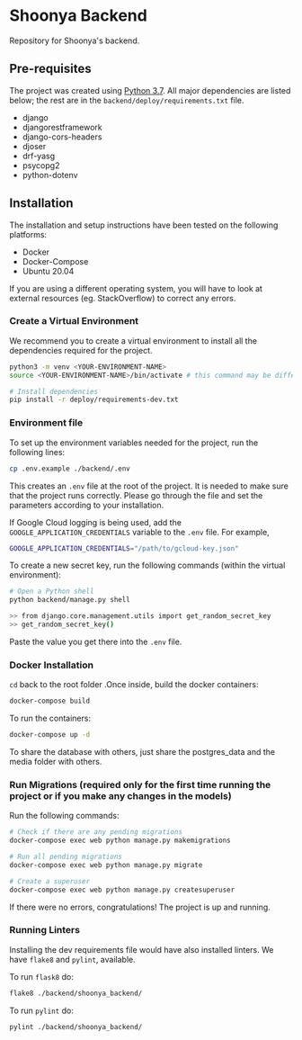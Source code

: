 # Shoonya Backend

Repository for Shoonya's backend.

## Pre-requisites

The project was created using [Python 3.7](https://www.python.org/downloads/). All major dependencies are listed below; the rest are in the `backend/deploy/requirements.txt` file.

- django
- djangorestframework
- django-cors-headers
- djoser
- drf-yasg
- psycopg2
- python-dotenv


## Installation

The installation and setup instructions have been tested on the following platforms:

- Docker
- Docker-Compose
- Ubuntu 20.04

If you are using a different operating system, you will have to look at external resources (eg. StackOverflow) to correct any errors.

### Create a Virtual Environment

We recommend you to create a virtual environment to install all the dependencies required for the project.

```bash
python3 -m venv <YOUR-ENVIRONMENT-NAME>
source <YOUR-ENVIRONMENT-NAME>/bin/activate # this command may be different based on your OS

# Install dependencies
pip install -r deploy/requirements-dev.txt
```

### Environment file

To set up the environment variables needed for the project, run the following lines:
```bash
cp .env.example ./backend/.env
```

This creates an `.env` file at the root of the project. It is needed to make sure that the project runs correctly. Please go through the file and set the parameters according to your installation.

If Google Cloud logging is being used, add the `GOOGLE_APPLICATION_CREDENTIALS` variable to the `.env` file. For example,

```bash
GOOGLE_APPLICATION_CREDENTIALS="/path/to/gcloud-key.json"
```

To create a new secret key, run the following commands (within the virtual environment):
```bash
# Open a Python shell
python backend/manage.py shell

>> from django.core.management.utils import get_random_secret_key
>> get_random_secret_key()
```

Paste the value you get there into the `.env` file.

### Docker Installation

`cd` back to the root folder .Once inside, build the docker containers:

```bash
docker-compose build
```

To run the containers:

```bash
docker-compose up -d
```

To share the database with others, just share the postgres_data and the media folder with others.

### Run Migrations (required only for the first time running the project or if you make any changes in the models)
Run the following commands:
```bash
# Check if there are any pending migrations
docker-compose exec web python manage.py makemigrations

# Run all pending migrations
docker-compose exec web python manage.py migrate

# Create a superuser
docker-compose exec web python manage.py createsuperuser

```

If there were no errors, congratulations! The project is up and running.

### Running Linters

Installing the dev requirements file would have also installed linters. We have `flake8` and `pylint`, available.

To run `flask8` do:

```bash
flake8 ./backend/shoonya_backend/
```

To run `pylint` do:

```bash
pylint ./backend/shoonya_backend/
```
